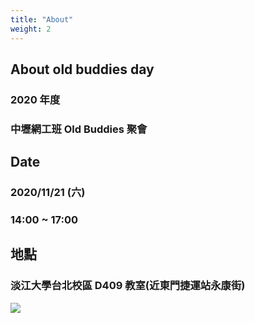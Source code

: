 ```yaml
---
title: "About"
weight: 2
---
```


## About old buddies day

### 2020 年度 
### 中壢網工班 Old Buddies 聚會

## Date
### 2020/11/21 (六)
### 14:00 ~ 17:00

## 地點 
### 淡江大學台北校區 D409 教室(近東門捷運站永康街)
![](/img/old-buddies-pic1.png)